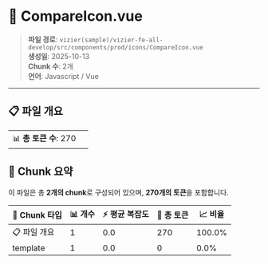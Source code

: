 # 📄 CompareIcon.vue

> **파일 경로**: `vizier(sample)/vizier-fe-all-develop/src/components/prod/icons/CompareIcon.vue`  
> **생성일**: 2025-10-13  
> **Chunk 수**: 2개  
> **언어**: Javascript / Vue
---


## 📋 파일 개요

| | |
|--|--|
| 📊 **총 토큰 수**: 270 |  |






## 🧩 Chunk 요약

이 파일은 총 **2개의 chunk**로 구성되어 있으며, **270개의 토큰**을 포함합니다.

| 🧩 Chunk 타입 | 📊 개수 | ⚡ 평균 복잡도 | 📝 총 토큰 | 📈 비율 |
|---------------|--------|-------------|----------|--------|
| 📋 파일 개요 | 1 | 0.0 | 270 | 100.0% |
| template | 1 | 0.0 | 0 | 0.0% |

